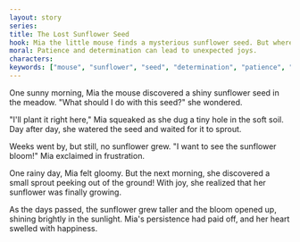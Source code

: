 ```yaml
---
layout: story
series: 
title: The Lost Sunflower Seed
hook: Mia the little mouse finds a mysterious sunflower seed. But where will it grow?
moral: Patience and determination can lead to unexpected joys.
characters: 
keywords: ["mouse", "sunflower", "seed", "determination", "patience", "growth", "discovery", "joy", "persistence", "nature"]
---
```


One sunny morning, Mia the mouse discovered a shiny sunflower seed in the meadow. "What should I do with this seed?" she wondered.

"I'll plant it right here," Mia squeaked as she dug a tiny hole in the soft soil. Day after day, she watered the seed and waited for it to sprout.

Weeks went by, but still, no sunflower grew. "I want to see the sunflower bloom!" Mia exclaimed in frustration.

One rainy day, Mia felt gloomy. But the next morning, she discovered a small sprout peeking out of the ground! With joy, she realized that her sunflower was finally growing.

As the days passed, the sunflower grew taller and the bloom opened up, shining brightly in the sunlight. Mia's persistence had paid off, and her heart swelled with happiness.
